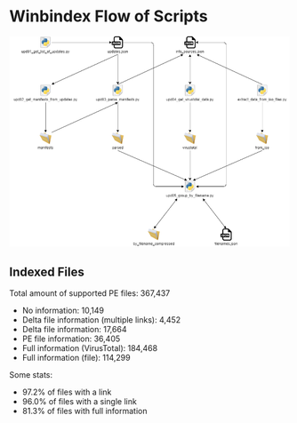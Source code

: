 # Winbindex Flow of Scripts

![winbindex-scripts-flow.png](winbindex-scripts-flow.png)

## Indexed Files

<!--FileStats-->
Total amount of supported PE files: 367,437

* No information: 10,149
* Delta file information (multiple links): 4,452
* Delta file information: 17,664
* PE file information: 36,405
* Full information (VirusTotal): 184,468
* Full information (file): 114,299

Some stats:

* 97.2% of files with a link
* 96.0% of files with a single link
* 81.3% of files with full information
<!--/FileStats-->
